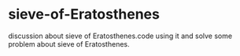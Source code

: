 # sieve-of-Eratosthenes
discussion about sieve of Eratosthenes.code using it and solve some problem about sieve of Eratosthenes.
